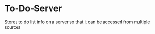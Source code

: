 # To-Do-Server
Stores to do list info on a server so that it can be accessed from multiple sources 

